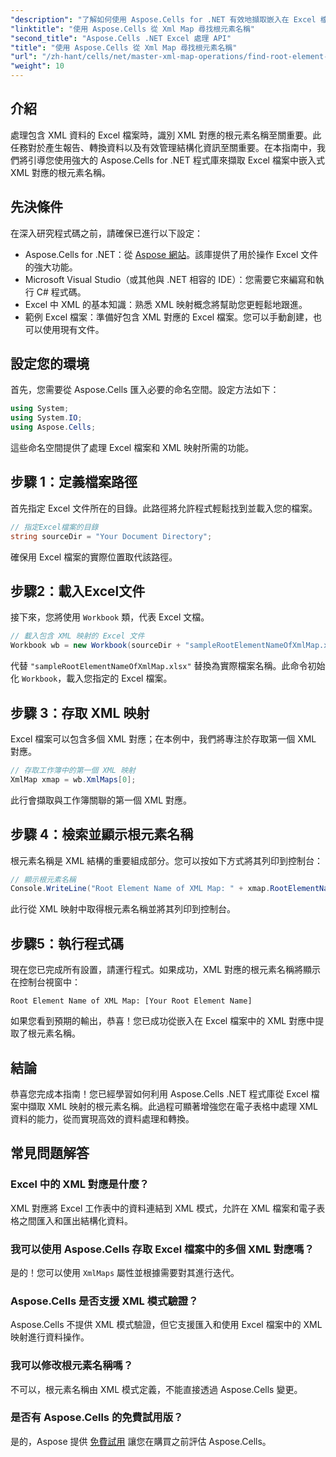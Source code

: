```yaml
---
"description": "了解如何使用 Aspose.Cells for .NET 有效地擷取嵌入在 Excel 檔案中的 XML 對應的根元素名稱。本逐步指南將引導您完成 Excel 文件的載入。"
"linktitle": "使用 Aspose.Cells 從 Xml Map 尋找根元素名稱"
"second_title": "Aspose.Cells .NET Excel 處理 API"
"title": "使用 Aspose.Cells 從 Xml Map 尋找根元素名稱"
"url": "/zh-hant/cells/net/master-xml-map-operations/find-root-element-name-from-xml-map/"
"weight": 10
---
```


## 介紹

處理包含 XML 資料的 Excel 檔案時，識別 XML 對應的根元素名稱至關重要。此任務對於產生報告、轉換資料以及有效管理結構化資訊至關重要。在本指南中，我們將引導您使用強大的 Aspose.Cells for .NET 程式庫來擷取 Excel 檔案中嵌入式 XML 對應的根元素名稱。

## 先決條件

在深入研究程式碼之前，請確保已進行以下設定：
- Aspose.Cells for .NET：從 [Aspose 網站](https://releases.aspose.com/cells/net/)。該庫提供了用於操作 Excel 文件的強大功能。
- Microsoft Visual Studio（或其他與 .NET 相容的 IDE）：您需要它來編寫和執行 C# 程式碼。
- Excel 中 XML 的基本知識：熟悉 XML 映射概念將幫助您更輕鬆地跟進。
- 範例 Excel 檔案：準備好包含 XML 對應的 Excel 檔案。您可以手動創建，也可以使用現有文件。

## 設定您的環境
首先，您需要從 Aspose.Cells 匯入必要的命名空間。設定方法如下：

```csharp
using System;
using System.IO;
using Aspose.Cells;
```

這些命名空間提供了處理 Excel 檔案和 XML 映射所需的功能。

## 步驟 1：定義檔案路徑
首先指定 Excel 文件所在的目錄。此路徑將允許程式輕鬆找到並載入您的檔案。

```csharp
// 指定Excel檔案的目錄
string sourceDir = "Your Document Directory";
```

確保用 Excel 檔案的實際位置取代該路徑。

## 步驟2：載入Excel文件
接下來，您將使用 `Workbook` 類，代表 Excel 文檔。

```csharp
// 載入包含 XML 映射的 Excel 文件
Workbook wb = new Workbook(sourceDir + "sampleRootElementNameOfXmlMap.xlsx");
```

代替 `"sampleRootElementNameOfXmlMap.xlsx"` 替換為實際檔案名稱。此命令初始化 `Workbook`，載入您指定的 Excel 檔案。

## 步驟 3：存取 XML 映射
Excel 檔案可以包含多個 XML 對應；在本例中，我們將專注於存取第一個 XML 對應。

```csharp
// 存取工作簿中的第一個 XML 映射
XmlMap xmap = wb.XmlMaps[0];
```

此行會擷取與工作簿關聯的第一個 XML 對應。

## 步驟 4：檢索並顯示根元素名稱
根元素名稱是 XML 結構的重要組成部分。您可以按如下方式將其列印到控制台：

```csharp
// 顯示根元素名稱
Console.WriteLine("Root Element Name of XML Map: " + xmap.RootElementName);
```

此行從 XML 映射中取得根元素名稱並將其列印到控制台。

## 步驟5：執行程式碼
現在您已完成所有設置，請運行程式。如果成功，XML 對應的根元素名稱將顯示在控制台視窗中：

```plaintext
Root Element Name of XML Map: [Your Root Element Name]
```

如果您看到預期的輸出，恭喜！您已成功從嵌入在 Excel 檔案中的 XML 對應中提取了根元素名稱。

## 結論
恭喜您完成本指南！您已經學習如何利用 Aspose.Cells .NET 程式庫從 Excel 檔案中擷取 XML 映射的根元素名稱。此過程可顯著增強您在電子表格中處理 XML 資料的能力，從而實現高效的資料處理和轉換。

## 常見問題解答

### Excel 中的 XML 對應是什麼？
XML 對應將 Excel 工作表中的資料連結到 XML 模式，允許在 XML 檔案和電子表格之間匯入和匯出結構化資料。

### 我可以使用 Aspose.Cells 存取 Excel 檔案中的多個 XML 對應嗎？
是的！您可以使用 `XmlMaps` 屬性並根據需要對其進行迭代。

### Aspose.Cells 是否支援 XML 模式驗證？
Aspose.Cells 不提供 XML 模式驗證，但它支援匯入和使用 Excel 檔案中的 XML 映射進行資料操作。

### 我可以修改根元素名稱嗎？
不可以，根元素名稱由 XML 模式定義，不能直接透過 Aspose.Cells 變更。

### 是否有 Aspose.Cells 的免費試用版？
是的，Aspose 提供 [免費試用](https://releases.aspose.com/) 讓您在購買之前評估 Aspose.Cells。